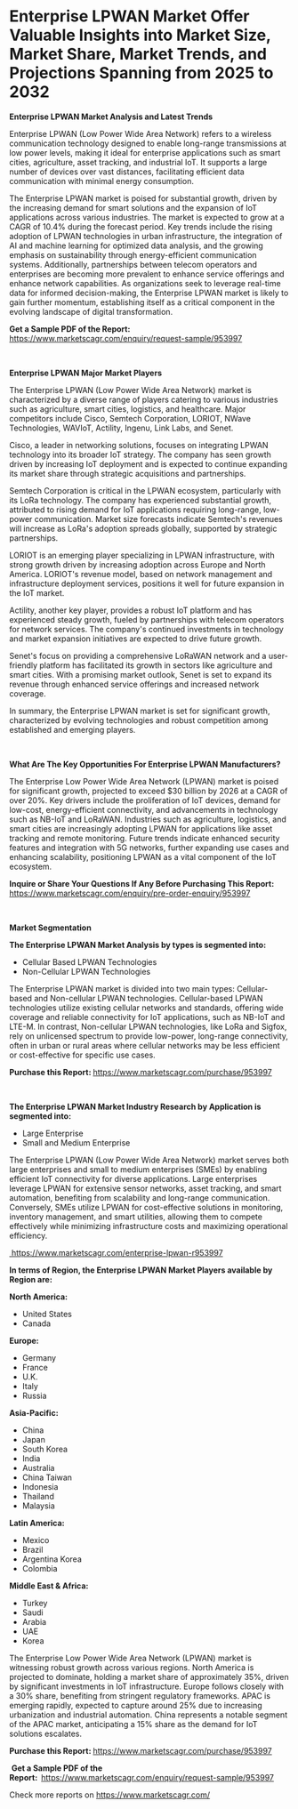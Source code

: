 <p><h1>Enterprise LPWAN Market Offer Valuable Insights into Market Size, Market Share, Market Trends, and Projections Spanning from 2025 to 2032</h1></p><p><strong>Enterprise LPWAN Market Analysis and Latest Trends</strong></p>
<p><p>Enterprise LPWAN (Low Power Wide Area Network) refers to a wireless communication technology designed to enable long-range transmissions at low power levels, making it ideal for enterprise applications such as smart cities, agriculture, asset tracking, and industrial IoT. It supports a large number of devices over vast distances, facilitating efficient data communication with minimal energy consumption.</p><p>The Enterprise LPWAN market is poised for substantial growth, driven by the increasing demand for smart solutions and the expansion of IoT applications across various industries. The market is expected to grow at a CAGR of 10.4% during the forecast period. Key trends include the rising adoption of LPWAN technologies in urban infrastructure, the integration of AI and machine learning for optimized data analysis, and the growing emphasis on sustainability through energy-efficient communication systems. Additionally, partnerships between telecom operators and enterprises are becoming more prevalent to enhance service offerings and enhance network capabilities. As organizations seek to leverage real-time data for informed decision-making, the Enterprise LPWAN market is likely to gain further momentum, establishing itself as a critical component in the evolving landscape of digital transformation.</p></p>
<p><strong>Get a Sample PDF of the Report:&nbsp;</strong> <a href="https://www.marketscagr.com/enquiry/request-sample/953997?utm_campaign=2526&utm_medium=2&utm_source=Github&utm_content=ia&utm_term=07032025&utm_id=enterprise-lpwan">https://www.marketscagr.com/enquiry/request-sample/953997</a></p>
<p>&nbsp;</p>
<p><strong>Enterprise LPWAN Major Market Players</strong></p>
<p><p>The Enterprise LPWAN (Low Power Wide Area Network) market is characterized by a diverse range of players catering to various industries such as agriculture, smart cities, logistics, and healthcare. Major competitors include Cisco, Semtech Corporation, LORIOT, NWave Technologies, WAVIoT, Actility, Ingenu, Link Labs, and Senet.</p><p>Cisco, a leader in networking solutions, focuses on integrating LPWAN technology into its broader IoT strategy. The company has seen growth driven by increasing IoT deployment and is expected to continue expanding its market share through strategic acquisitions and partnerships.</p><p>Semtech Corporation is critical in the LPWAN ecosystem, particularly with its LoRa technology. The company has experienced substantial growth, attributed to rising demand for IoT applications requiring long-range, low-power communication. Market size forecasts indicate Semtech's revenues will increase as LoRa's adoption spreads globally, supported by strategic partnerships.</p><p>LORIOT is an emerging player specializing in LPWAN infrastructure, with strong growth driven by increasing adoption across Europe and North America. LORIOT's revenue model, based on network management and infrastructure deployment services, positions it well for future expansion in the IoT market.</p><p>Actility, another key player, provides a robust IoT platform and has experienced steady growth, fueled by partnerships with telecom operators for network services. The company's continued investments in technology and market expansion initiatives are expected to drive future growth.</p><p>Senet's focus on providing a comprehensive LoRaWAN network and a user-friendly platform has facilitated its growth in sectors like agriculture and smart cities. With a promising market outlook, Senet is set to expand its revenue through enhanced service offerings and increased network coverage.</p><p>In summary, the Enterprise LPWAN market is set for significant growth, characterized by evolving technologies and robust competition among established and emerging players.</p></p>
<p>&nbsp;</p>
<p><strong>What Are The Key Opportunities For Enterprise LPWAN Manufacturers?</strong></p>
<p><p>The Enterprise Low Power Wide Area Network (LPWAN) market is poised for significant growth, projected to exceed $30 billion by 2026 at a CAGR of over 20%. Key drivers include the proliferation of IoT devices, demand for low-cost, energy-efficient connectivity, and advancements in technology such as NB-IoT and LoRaWAN. Industries such as agriculture, logistics, and smart cities are increasingly adopting LPWAN for applications like asset tracking and remote monitoring. Future trends indicate enhanced security features and integration with 5G networks, further expanding use cases and enhancing scalability, positioning LPWAN as a vital component of the IoT ecosystem.</p></p>
<p><strong>Inquire or Share Your Questions If Any Before Purchasing This Report:</strong> <a href="https://www.marketscagr.com/enquiry/pre-order-enquiry/953997?utm_campaign=2526&utm_medium=2&utm_source=Github&utm_content=ia&utm_term=07032025&utm_id=enterprise-lpwan">https://www.marketscagr.com/enquiry/pre-order-enquiry/953997</a></p>
<p>&nbsp;</p>
<p><strong>Market Segmentation</strong></p>
<p><strong>The Enterprise LPWAN Market Analysis by types is segmented into:</strong></p>
<p><ul><li>Cellular Based LPWAN Technologies</li><li>Non-Cellular LPWAN Technologies</li></ul></p>
<p><p>The Enterprise LPWAN market is divided into two main types: Cellular-based and Non-cellular LPWAN technologies. Cellular-based LPWAN technologies utilize existing cellular networks and standards, offering wide coverage and reliable connectivity for IoT applications, such as NB-IoT and LTE-M. In contrast, Non-cellular LPWAN technologies, like LoRa and Sigfox, rely on unlicensed spectrum to provide low-power, long-range connectivity, often in urban or rural areas where cellular networks may be less efficient or cost-effective for specific use cases.</p></p>
<p><strong>Purchase this Report:&nbsp;</strong><a href="https://www.marketscagr.com/purchase/953997?utm_campaign=2526&utm_medium=2&utm_source=Github&utm_content=ia&utm_term=07032025&utm_id=enterprise-lpwan">https://www.marketscagr.com/purchase/953997</a></p>
<p>&nbsp;</p>
<p><strong>The Enterprise LPWAN Market Industry Research by Application is segmented into:</strong></p>
<p><ul><li>Large Enterprise</li><li>Small and Medium Enterprise</li></ul></p>
<p><p>The Enterprise LPWAN (Low Power Wide Area Network) market serves both large enterprises and small to medium enterprises (SMEs) by enabling efficient IoT connectivity for diverse applications. Large enterprises leverage LPWAN for extensive sensor networks, asset tracking, and smart automation, benefiting from scalability and long-range communication. Conversely, SMEs utilize LPWAN for cost-effective solutions in monitoring, inventory management, and smart utilities, allowing them to compete effectively while minimizing infrastructure costs and maximizing operational efficiency.</p></p>
<p><a href="https://www.marketscagr.com/enterprise-lpwan-r953997?utm_campaign=2526&utm_medium=2&utm_source=Github&utm_content=ia&utm_term=07032025&utm_id=enterprise-lpwan">&nbsp;https://www.marketscagr.com/enterprise-lpwan-r953997</a></p>
<p><strong>In terms of Region, the Enterprise LPWAN Market Players available by Region are:</strong></p>
<p>
    <p> <strong> North America: </strong>
        <ul>
            <li>United States</li>
            <li>Canada</li>
        </ul>
        </p> 
    <p> <strong> Europe: </strong>
        <ul>
            <li>Germany</li>
            <li>France</li>
            <li>U.K.</li>
            <li>Italy</li>
            <li>Russia</li>
        </ul>
        </p> 
    <p> <strong> Asia-Pacific: </strong>
        <ul>
            <li>China</li>
            <li>Japan</li>
            <li>South Korea</li>
            <li>India</li>
            <li>Australia</li>
            <li>China Taiwan</li>
            <li>Indonesia</li>
            <li>Thailand</li>
            <li>Malaysia</li>
        </ul>
        </p> 
    <p> <strong> Latin America: </strong>
        <ul>
            <li>Mexico</li>
            <li>Brazil</li>
            <li>Argentina Korea</li>
            <li>Colombia</li>
        </ul>
        </p> 
    <p> <strong> Middle East & Africa: </strong>
        <ul>
            <li>Turkey</li>
            <li>Saudi</li>
            <li>Arabia</li>
            <li>UAE</li>
            <li>Korea</li>
        </ul>
    </p>
    </p>
<p><p>The Enterprise Low Power Wide Area Network (LPWAN) market is witnessing robust growth across various regions. North America is projected to dominate, holding a market share of approximately 35%, driven by significant investments in IoT infrastructure. Europe follows closely with a 30% share, benefiting from stringent regulatory frameworks. APAC is emerging rapidly, expected to capture around 25% due to increasing urbanization and industrial automation. China represents a notable segment of the APAC market, anticipating a 15% share as the demand for IoT solutions escalates.</p></p>
<p><strong>Purchase this Report: </strong><a href="https://www.marketscagr.com/purchase/953997?utm_campaign=2526&utm_medium=2&utm_source=Github&utm_content=ia&utm_term=07032025&utm_id=enterprise-lpwan">https://www.marketscagr.com/purchase/953997</a></p>
<p>&nbsp;<strong>Get a Sample PDF of the Report:&nbsp;&nbsp;</strong><a href="https://www.marketscagr.com/enquiry/request-sample/953997?utm_campaign=2526&utm_medium=2&utm_source=Github&utm_content=ia&utm_term=07032025&utm_id=enterprise-lpwan">https://www.marketscagr.com/enquiry/request-sample/953997</a></p>
<p><strong></strong></p>
<p>Check more reports on <a href="https://www.marketscagr.com/?utm_campaign=2526&utm_medium=2&utm_source=Github&utm_content=ia&utm_term=07032025&utm_id=enterprise-lpwan">https://www.marketscagr.com/</a></p>